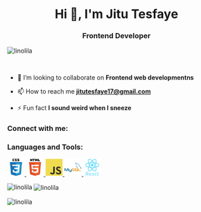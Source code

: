 <h1 align="center">Hi 👋, I'm Jitu Tesfaye</h1>
<h3 align="center">Frontend Developer</h3>

<p align="left"> <img src="https://komarev.com/ghpvc/?username=linolila&label=Profile%20views&color=0e75b6&style=flat" alt="linolila" /> </p>

<p align="left"> <a href="https://twitter.com/" target="blank"><img src="https://img.shields.io/twitter/follow/?logo=twitter&style=for-the-badge" alt="" /></a> </p>



- 👯 I’m looking to collaborate on **Frontend web developmentns**

- 📫 How to reach me **jitutesfaye17@gmail.com**

- ⚡ Fun fact **I sound weird when I sneeze**

<h3 align="left">Connect with me:</h3>
<p align="left">
</p>

<h3 align="left">Languages and Tools:</h3>
<p align="left"> <a href="https://www.w3schools.com/css/" target="_blank" rel="noreferrer"> <img src="https://raw.githubusercontent.com/devicons/devicon/master/icons/css3/css3-original-wordmark.svg" alt="css3" width="40" height="40"/> </a> <a href="https://www.w3.org/html/" target="_blank" rel="noreferrer"> <img src="https://raw.githubusercontent.com/devicons/devicon/master/icons/html5/html5-original-wordmark.svg" alt="html5" width="40" height="40"/> </a> <a href="https://developer.mozilla.org/en-US/docs/Web/JavaScript" target="_blank" rel="noreferrer"> <img src="https://raw.githubusercontent.com/devicons/devicon/master/icons/javascript/javascript-original.svg" alt="javascript" width="40" height="40"/> </a> <a href="https://www.mysql.com/" target="_blank" rel="noreferrer"> <img src="https://raw.githubusercontent.com/devicons/devicon/master/icons/mysql/mysql-original-wordmark.svg" alt="mysql" width="40" height="40"/> </a> <a href="https://reactjs.org/" target="_blank" rel="noreferrer"> <img src="https://raw.githubusercontent.com/devicons/devicon/master/icons/react/react-original-wordmark.svg" alt="react" width="40" height="40"/> </a> </p>

<p><img align="left" src="https://github-readme-stats.vercel.app/api/top-langs?username=linolila&show_icons=true&locale=en&layout=compact" alt="linolila" /></p>

<p>&nbsp;<img align="center" src="https://github-readme-stats.vercel.app/api?username=linolila&show_icons=true&locale=en" alt="linolila" /></p>

<p><img align="center" src="https://github-readme-streak-stats.herokuapp.com/?user=linolila&" alt="linolila" /></p>

